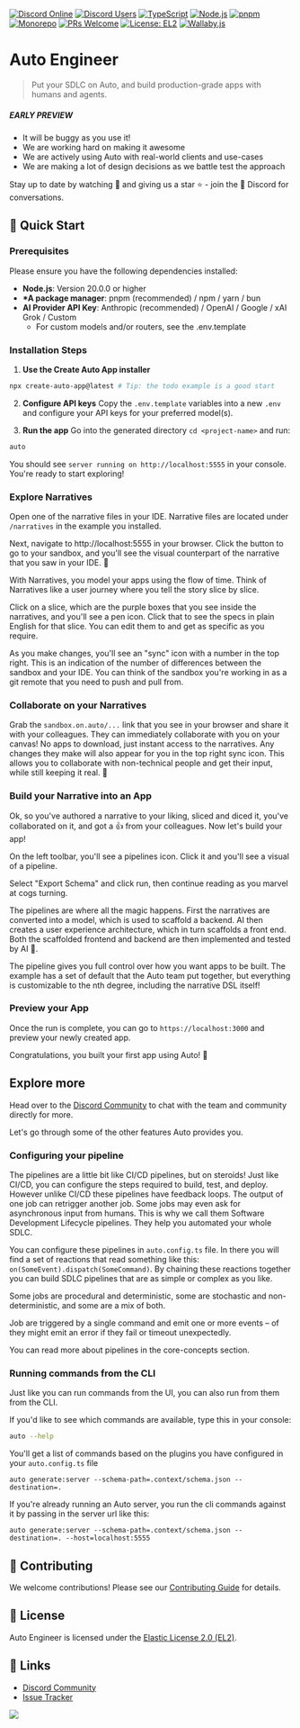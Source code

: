 [![Discord Online](https://img.shields.io/discord/1336421551255457846?style=for-the-badge&logo=discord&logoColor=white)](https://discord.gg/B8BKcKMRm8)
[![Discord Users](https://img.shields.io/badge/dynamic/json?url=https%3A%2F%2Fdiscord.com%2Fapi%2Finvites%2FfUn2AZsBpW%3Fwith_counts%3Dtrue&query=%24.profile.member_count&label=Total&style=for-the-badge&logo=discord&logoColor=white)](https://discord.gg/B8BKcKMRm8)
[![TypeScript](https://img.shields.io/badge/TypeScript-5.5-blue?style=for-the-badge)](https://www.typescriptlang.org/)
[![Node.js](https://img.shields.io/badge/Node.js-20.x-green?style=for-the-badge)](https://nodejs.org/)
[![pnpm](https://img.shields.io/badge/pnpm-%3E=8.15.4-orange?style=for-the-badge)](https://pnpm.io/)
[![Monorepo](https://img.shields.io/badge/monorepo-turborepo-orange?style=for-the-badge)](https://turbo.build/repo)
[![PRs Welcome](https://img.shields.io/badge/PRs-welcome-brightgreen.svg?style=for-the-badge)](http://makeapullrequest.com)
[![License: EL2](https://img.shields.io/badge/License-EL2-blue.svg?style=for-the-badge)](https://www.elastic.co/licensing/elastic-license) [![Wallaby.js](https://img.shields.io/badge/wallaby.js-powered-blue.svg?style=for-the-badge&logo=github)](https://wallabyjs.com/oss/)

# Auto Engineer

> Put your SDLC on Auto, and build production-grade apps with humans and agents.

##### _EARLY PREVIEW_

- It will be buggy as you use it!
- We are working hard on making it awesome
- We are actively using Auto with real-world clients and use-cases
- We are making a lot of design decisions as we battle test the approach

Stay up to date by watching 👀 and giving us a star ⭐ - join the 💬 Discord for conversations.

## 🚀 Quick Start

### Prerequisites

Please ensure you have the following dependencies installed:

- **Node.js**: Version 20.0.0 or higher
- **\*A package manager**: pnpm (recommended) / npm / yarn / bun
- **AI Provider API Key**: Anthropic (recommended) / OpenAI / Google / xAI Grok / Custom
  - For custom models and/or routers, see the .env.template

### Installation Steps

1. **Use the Create Auto App installer**

```bash
npx create-auto-app@latest # Tip: the todo example is a good start
```

2. **Configure API keys**
   Copy the `.env.template` variables into a new `.env` and configure your API keys for your preferred model(s).

3. **Run the app**
   Go into the generated directory `cd <project-name>` and run:

```bash
auto
```

You should see `server running on http://localhost:5555` in your console. You're ready to start exploring!

### Explore Narratives

Open one of the narrative files in your IDE. Narrative files are located under `/narratives` in the example you installed.

Next, navigate to http://localhost:5555 in your browser. Click the button to go to your sandbox, and you'll see the visual counterpart of the narrative that you saw in your IDE. 🤯

With Narratives, you model your apps using the flow of time. Think of Narratives like a user journey where you tell the story slice by slice.

Click on a slice, which are the purple boxes that you see inside the narratives, and you'll see a pen icon. Click that to see the specs in plain English for that slice. You can edit them to and get as specific as you require.

As you make changes, you'll see an "sync" icon with a number in the top right. This is an indication of the number of differences between the sandbox and your IDE. You can think of the sandbox you're working in as a git remote that you need to push and pull from.

### Collaborate on your Narratives

Grab the `sandbox.on.auto/...` link that you see in your browser and share it with your colleagues. They can immediately collaborate with you on your canvas! No apps to download, just instant access to the narratives. Any changes they make will also appear for you in the top right sync icon. This allows you to collaborate with non-technical people and get their input, while still keeping it real. 🤘

### Build your Narrative into an App

Ok, so you've authored a narrative to your liking, sliced and diced it, you've collaborated on it, and got a 👍 from your colleagues. Now let's build your app!

On the left toolbar, you'll see a pipelines icon. Click it and you'll see a visual of a pipeline.

Select "Export Schema" and click run, then continue reading as you marvel at cogs turning.

The pipelines are where all the magic happens. First the narratives are converted into a model, which is used to scaffold a backend. AI then creates a user experience architecture, which in turn scaffolds a front end. Both the scaffolded frontend and backend are then implemented and tested by AI 🤖.

The pipeline gives you full control over how you want apps to be built. The example has a set of default that the Auto team put together, but everything is customizable to the nth degree, including the narrative DSL itself!

### Preview your App

Once the run is complete, you can go to `https://localhost:3000` and preview your newly created app.

Congratulations, you built your first app using Auto! 🚀

## Explore more

Head over to the [Discord Community](https://discord.gg/B8BKcKMRm8) to chat with the team and community directly for more.

Let's go through some of the other features Auto provides you.

### Configuring your pipeline

The pipelines are a little bit like CI/CD pipelines, but on steroids! Just like CI/CD, you can configure the steps required to build, test, and deploy. However unlike CI/CD these pipelines have feedback loops. The output of one job can retrigger another job. Some jobs may even ask for asynchronous input from humans. This is why we call them Software Development Lifecycle pipelines. They help you automated your whole SDLC.

You can configure these pipelines in `auto.config.ts` file. In there you will find a set of reactions that read something like this: `on(SomeEvent).dispatch(SomeCommand)`. By chaining these reactions together you can build SDLC pipelines that are as simple or complex as you like.

Some jobs are procedural and deterministic, some are stochastic and non-deterministic, and some are a mix of both.

Job are triggered by a single command and emit one or more events – of they might emit an error if they fail or timeout unexpectedly.

You can read more about pipelines in the core-concepts section.

### Running commands from the CLI

Just like you can run commands from the UI, you can also run from them from the CLI.

If you'd like to see which commands are available, type this in your console:

```bash
auto --help
```

You'll get a list of commands based on the plugins you have configured in your `auto.config.ts` file

```
auto generate:server --schema-path=.context/schema.json --destination=.
```

If you're already running an Auto server, you run the cli commands against it by passing in the server url like this:

```
auto generate:server --schema-path=.context/schema.json --destination=. --host=localhost:5555
```

## 🤝 Contributing

We welcome contributions! Please see our [Contributing Guide](CONTRIBUTING.md) for details.

## 📄 License

Auto Engineer is licensed under the [Elastic License 2.0 (EL2)](LICENSE.md).

## 🔗 Links

- [Discord Community](https://discord.gg/B8BKcKMRm8)
- [Issue Tracker](https://github.com/SamHatoum/auto-engineer/issues)

<img referrerpolicy="no-referrer-when-downgrade" src="https://static.on.auto/a.png?x-pxid=3e68b410-a966-4c96-887b-34102030fd15&page=README.md" />
